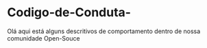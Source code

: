 # Codigo-de-Conduta-
Olá aqui está alguns descritivos de comportamento dentro de nossa comunidade Open-Souce
